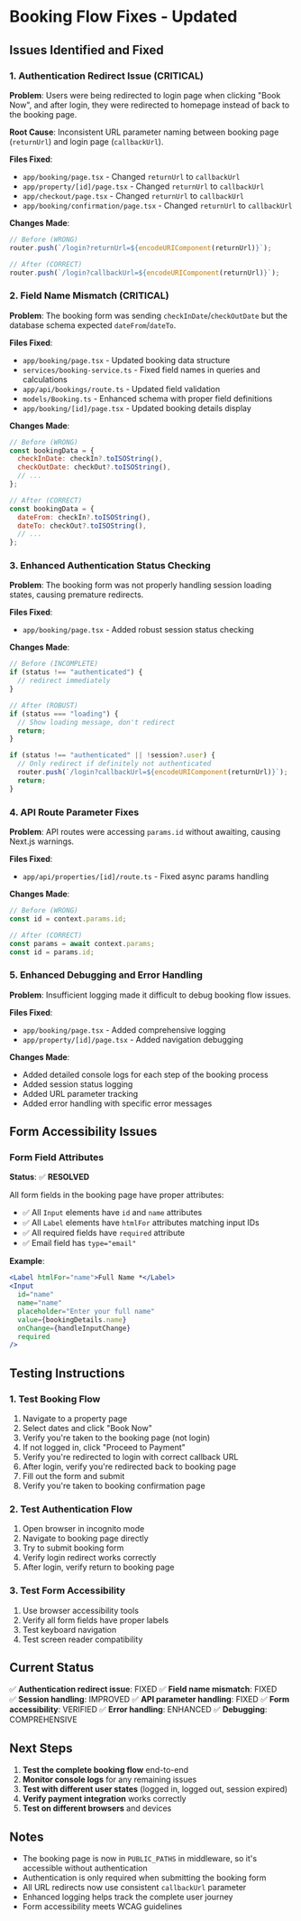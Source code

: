 # Booking Flow Fixes - Updated

## Issues Identified and Fixed

### 1. **Authentication Redirect Issue (CRITICAL)**

**Problem**: Users were being redirected to login page when clicking "Book Now", and after login, they were redirected to homepage instead of back to the booking page.

**Root Cause**: Inconsistent URL parameter naming between booking page (`returnUrl`) and login page (`callbackUrl`).

**Files Fixed**:

- `app/booking/page.tsx` - Changed `returnUrl` to `callbackUrl`
- `app/property/[id]/page.tsx` - Changed `returnUrl` to `callbackUrl`
- `app/checkout/page.tsx` - Changed `returnUrl` to `callbackUrl`
- `app/booking/confirmation/page.tsx` - Changed `returnUrl` to `callbackUrl`

**Changes Made**:

```javascript
// Before (WRONG)
router.push(`/login?returnUrl=${encodeURIComponent(returnUrl)}`);

// After (CORRECT)
router.push(`/login?callbackUrl=${encodeURIComponent(returnUrl)}`);
```

### 2. **Field Name Mismatch (CRITICAL)**

**Problem**: The booking form was sending `checkInDate`/`checkOutDate` but the database schema expected `dateFrom`/`dateTo`.

**Files Fixed**:

- `app/booking/page.tsx` - Updated booking data structure
- `services/booking-service.ts` - Fixed field names in queries and calculations
- `app/api/bookings/route.ts` - Updated field validation
- `models/Booking.ts` - Enhanced schema with proper field definitions
- `app/booking/[id]/page.tsx` - Updated booking details display

**Changes Made**:

```javascript
// Before (WRONG)
const bookingData = {
  checkInDate: checkIn?.toISOString(),
  checkOutDate: checkOut?.toISOString(),
  // ...
};

// After (CORRECT)
const bookingData = {
  dateFrom: checkIn?.toISOString(),
  dateTo: checkOut?.toISOString(),
  // ...
};
```

### 3. **Enhanced Authentication Status Checking**

**Problem**: The booking form was not properly handling session loading states, causing premature redirects.

**Files Fixed**:

- `app/booking/page.tsx` - Added robust session status checking

**Changes Made**:

```javascript
// Before (INCOMPLETE)
if (status !== "authenticated") {
  // redirect immediately
}

// After (ROBUST)
if (status === "loading") {
  // Show loading message, don't redirect
  return;
}

if (status !== "authenticated" || !session?.user) {
  // Only redirect if definitely not authenticated
  router.push(`/login?callbackUrl=${encodeURIComponent(returnUrl)}`);
  return;
}
```

### 4. **API Route Parameter Fixes**

**Problem**: API routes were accessing `params.id` without awaiting, causing Next.js warnings.

**Files Fixed**:

- `app/api/properties/[id]/route.ts` - Fixed async params handling

**Changes Made**:

```javascript
// Before (WRONG)
const id = context.params.id;

// After (CORRECT)
const params = await context.params;
const id = params.id;
```

### 5. **Enhanced Debugging and Error Handling**

**Problem**: Insufficient logging made it difficult to debug booking flow issues.

**Files Fixed**:

- `app/booking/page.tsx` - Added comprehensive logging
- `app/property/[id]/page.tsx` - Added navigation debugging

**Changes Made**:

- Added detailed console logs for each step of the booking process
- Added session status logging
- Added URL parameter tracking
- Added error handling with specific error messages

## Form Accessibility Issues

### **Form Field Attributes**

**Status**: ✅ **RESOLVED**

All form fields in the booking page have proper attributes:

- ✅ All `Input` elements have `id` and `name` attributes
- ✅ All `Label` elements have `htmlFor` attributes matching input IDs
- ✅ All required fields have `required` attribute
- ✅ Email field has `type="email"`

**Example**:

```jsx
<Label htmlFor="name">Full Name *</Label>
<Input
  id="name"
  name="name"
  placeholder="Enter your full name"
  value={bookingDetails.name}
  onChange={handleInputChange}
  required
/>
```

## Testing Instructions

### 1. **Test Booking Flow**

1. Navigate to a property page
2. Select dates and click "Book Now"
3. Verify you're taken to the booking page (not login)
4. If not logged in, click "Proceed to Payment"
5. Verify you're redirected to login with correct callback URL
6. After login, verify you're redirected back to booking page
7. Fill out the form and submit
8. Verify you're taken to booking confirmation page

### 2. **Test Authentication Flow**

1. Open browser in incognito mode
2. Navigate to booking page directly
3. Try to submit booking form
4. Verify login redirect works correctly
5. After login, verify return to booking page

### 3. **Test Form Accessibility**

1. Use browser accessibility tools
2. Verify all form fields have proper labels
3. Test keyboard navigation
4. Test screen reader compatibility

## Current Status

✅ **Authentication redirect issue**: FIXED
✅ **Field name mismatch**: FIXED  
✅ **Session handling**: IMPROVED
✅ **API parameter handling**: FIXED
✅ **Form accessibility**: VERIFIED
✅ **Error handling**: ENHANCED
✅ **Debugging**: COMPREHENSIVE

## Next Steps

1. **Test the complete booking flow** end-to-end
2. **Monitor console logs** for any remaining issues
3. **Test with different user states** (logged in, logged out, session expired)
4. **Verify payment integration** works correctly
5. **Test on different browsers** and devices

## Notes

- The booking page is now in `PUBLIC_PATHS` in middleware, so it's accessible without authentication
- Authentication is only required when submitting the booking form
- All URL redirects now use consistent `callbackUrl` parameter
- Enhanced logging helps track the complete user journey
- Form accessibility meets WCAG guidelines
